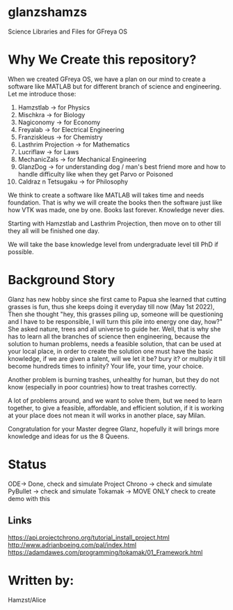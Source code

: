 # glanzshamzs
Science Libraries and Files for GFreya OS

# Why We Create this repository?
When we created GFreya OS, we have a plan on our mind to create a software like MATLAB but for different branch of science and engineering. Let me introduce those:
1. Hamzstlab -> for Physics
2. Mischkra -> for Biology
3. Nagiconomy -> for Economy
4. Freyalab -> for Electrical Engineering
5. Franziskleus -> for Chemistry
6. Lasthrim Projection -> for Mathematics
7. Lucriflaw -> for Laws
8. MechanicZals -> for Mechanical Engineering
9. GlanzDog -> for understanding dog / man's best friend more and how to handle difficulty like when they get Parvo or Poisoned
10. Caldraz n Tetsugaku -> for Philosophy

We think to create a software like MATLAB will takes time and needs foundation. That is why we will create the books then the software just like how VTK was made, one by one. Books last forever. Knowledge never dies. 

Starting with Hamzstlab and Lasthrim Projection, then move on to other till they all will be finished one day.

We will take the base knowledge level from undergraduate level till PhD if possible. 

# Background Story
Glanz has new hobby since she first came to Papua she learned that cutting grasses is fun, thus she keeps doing it everyday till now (May 1st 2022),
Then she thought "hey, this grasses piling up, someone will be questioning and I have to be responsible, I will turn this pile into energy one day, how?"
She asked nature, trees and all universe to guide her. Well, that is why she has to learn all the branches of science then engineering, because the solution to human problems, needs a feasible solution, that can be used at your local place, in order to create the solution one must have the basic knowledge, if we are given a talent, will we let it be? bury it? or multiply it till become hundreds times to infinity? Your life, your time, your choice.

Another problem is burning trashes, unhealthy for human, but they do not know (especially in poor countries) how to treat trashes correctly.

A lot of problems around, and we want to solve them, but we need to learn together, to give a feasible, affordable, and efficient solution, if it is working at your place does not mean it will works in another place, say Milan.

Congratulation for your Master degree Glanz, hopefully it will brings more knowledge and ideas for us the 8 Queens.

# Status
ODE-> Done, check and simulate
Project Chrono -> check and simulate
PyBullet -> check and simulate
Tokamak -> MOVE ONLY check to create demo with this

## Links
https://api.projectchrono.org/tutorial_install_project.html
http://www.adrianboeing.com/pal/index.html
https://adamdawes.com/programming/tokamak/01_Framework.html

# Written by:
Hamzst/Alice
